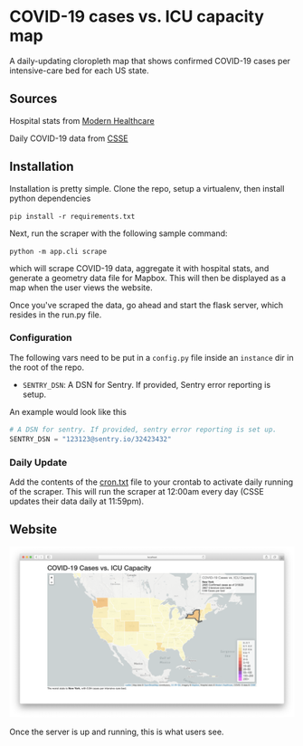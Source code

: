 # COVID-19 cases vs. ICU capacity map

A daily-updating cloropleth map that shows confirmed COVID-19 cases per intensive-care bed for each US state.

## Sources
Hospital stats from [Modern Healthcare](https://www.modernhealthcare.com/hospitals/covid-19-could-fill-hospital-beds-how-many-are-there)

Daily COVID-19 data from [CSSE](https://github.com/CSSEGISandData/COVID-19)

## Installation
Installation is pretty simple. Clone the repo, setup a virtualenv, then install python dependencies

`pip install -r requirements.txt`

Next, run the scraper with the following sample command:

`python -m app.cli scrape`

which will scrape COVID-19 data, aggregate it with hospital stats, and generate a geometry data file for Mapbox.
This will then be displayed as a map when the user views the website.

Once you've scraped the data, go ahead and start the flask server, which resides in the run.py file.

### Configuration
The following vars need to be put in a `config.py` file inside an `instance` dir in the root of the repo. 

- `SENTRY_DSN`: A DSN for Sentry. If provided, Sentry error reporting is setup.

An example would look like this
```python
# A DSN for sentry. If provided, sentry error reporting is set up.
SENTRY_DSN = "123123@sentry.io/32423432"
```

### Daily Update
Add the contents of the [cron.txt](cron.txt) file to your crontab to activate daily running of the scraper.
This will run the scraper at 12:00am every day (CSSE updates their data daily at 11:59pm).

## Website
![A view of the homepage](screenshots/homepage.png)

Once the server is up and running, this is what users see.
